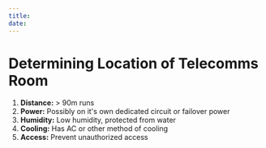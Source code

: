 ```yaml
---
title: 
date: 
---
```


# Determining Location of Telecomms Room

1.  **Distance:**  > 90m runs
2.  **Power:**     Possibly on it's own dedicated circuit or failover power
3.  **Humidity:**  Low humidity, protected from water
4.  **Cooling:**   Has AC or other method of cooling
5.  **Access:**    Prevent unauthorized access

